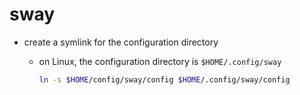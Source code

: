 # sway

- create a symlink for the configuration directory

  - on Linux, the configuration directory is `$HOME/.config/sway`
    ```sh
    ln -s $HOME/config/sway/config $HOME/.config/sway/config
    ```

